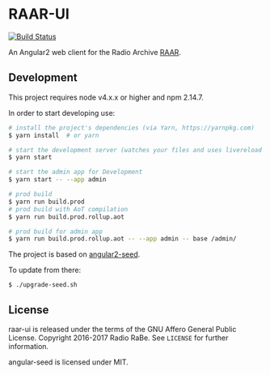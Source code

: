 # RAAR-UI

[![Build Status](https://travis-ci.org/radiorabe/raar-ui.svg)](https://travis-ci.org/radiorabe/raar-ui)

An Angular2 web client for the Radio Archive [RAAR](https://github.com/radiorabe/raar).

## Development

This project requires node v4.x.x or higher and npm 2.14.7.

In order to start developing use:

```bash
# install the project's dependencies (via Yarn, https://yarnpkg.com)
$ yarn install  # or yarn

# start the development server (watches your files and uses livereload by default)
$ yarn start

# start the admin app for Development
$ yarn start -- --app admin

# prod build
$ yarn run build.prod
# prod build with AoT compilation
$ yarn run build.prod.rollup.aot

# prod build for admin app
$ yarn run build.prod.rollup.aot -- --app admin -- base /admin/
```

The project is based on [angular2-seed](https://github.com/mgechev/angular2-seed).

To update from there:

```
$ ./upgrade-seed.sh
```

## License

raar-ui is released under the terms of the GNU Affero General Public License.
Copyright 2016-2017 Radio RaBe.
See `LICENSE` for further information.

angular-seed is licensed under MIT.
